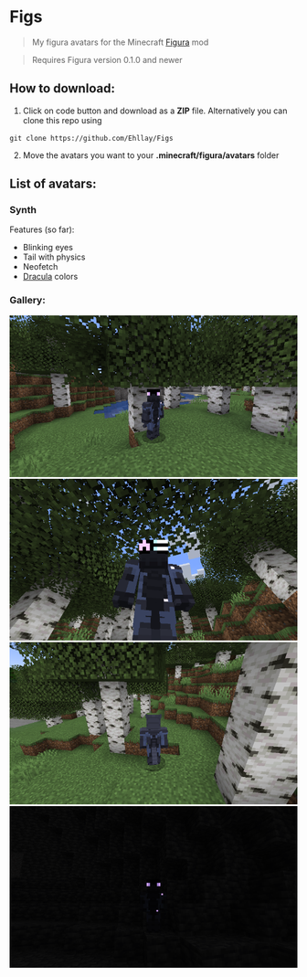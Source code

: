 # Figs
> My figura avatars for the Minecraft [Figura](https://modrinth.com/mod/figura) mod

> Requires Figura version 0.1.0 and newer

## How to download:
1. Click on code button and download as a __ZIP__ file. Alternatively you can clone this repo using
```
git clone https://github.com/Ehllay/Figs
```
2. Move the avatars you want to your __.minecraft/figura/avatars__ folder

## List of avatars:

### Synth

Features (so far):
- Blinking eyes
- Tail with physics
- Neofetch
- [Dracula](https://github.com/dracula/dracula-theme) colors

### Gallery:
![Normal](/Synth/gallery/image1.png)
![Neofetch](/Synth/gallery/image2.png)
![Back](/Synth/gallery/image3.png)
![Darkness](/Synth/gallery/image4.png)
